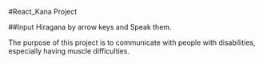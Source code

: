 #React_Kana Project

##Input Hiragana by arrow keys and Speak them.

The purpose of this project is to communicate with people with disabilities, especially having muscle difficulties.